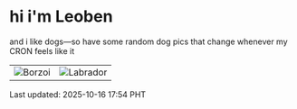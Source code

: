 # hi i'm Leoben

and i like dogs—so have some random dog pics that change whenever my CRON feels like it

|  |  |
|--------|----------|
| ![Borzoi](https://random-dog-vercel.vercel.app/api/random-borzoi?v=1760608451) | ![Labrador](https://random-dog-vercel.vercel.app/api/random-labrador?v=1760608451) |

Last updated: 2025-10-16 17:54 PHT
